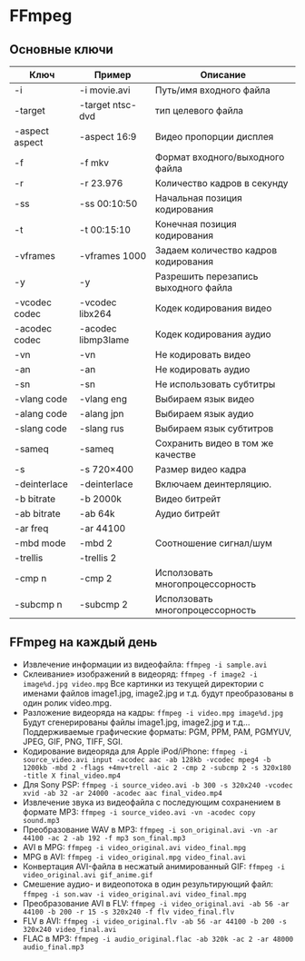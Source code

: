 #  FFmpeg
##  Основные ключи
|Ключ           |Пример             |Описание                             |
|---------------|-------------------|-------------------------------------|
|-i             |-i movie.avi       |Путь/имя входного файла              |
|-target <type> |-target ntsc-dvd   |тип целевого файла                   |
|-aspect aspect |-aspect 16:9       |Видео пропорции дисплея              |
|-f <format>    |-f mkv             |Формат входного/выходного файла      |
|-r <fps>       |-r 23.976          |Количество кадров в секунду          |
|-ss <position> |-ss 00:10:50       |Начальная позиция кодирования        |
|-t <position>  |-t 00:15:10        |Конечная позиция кодирования         |
|-vframes <n>   |-vframes 1000      |Задаем количество кадров кодирования |
|-y             |-y                 |Разрешить перезапись выходного файла |
|-vcodec codec  |-vcodec libx264    |Кодек кодирования видео              |
|-acodec codec  |-acodec libmp3lame |Кодек кодирования аудио              |
|-vn            |-vn                |Не кодировать видео                  |
|-an            |-an                |Не кодировать аудио                  |
|-sn            |-sn                |Не использовать субтитры             |
|-vlang code    |-vlang eng         |Выбираем язык видео                  |
|-alang code    |-alang jpn         |Выбираем язык аудио                  |
|-slang code    |-slang rus         |Выбираем язык субтитров              |
|-sameq         |-sameq             |Сохранить видео в том же качестве    |
|-s <size>      |-s 720×400         |Размер видео кадра                   |
|-deinterlace   |-deinterlace       |Включаем деинтерляцию.               |
|-b bitrate     |-b 2000k           |Видео битрейт                        |
|-ab bitrate    |-ab 64k            |Аудио битрейт                        |
|-ar freq       | -ar 44100         |                                     |
|-mbd mode      |-mbd 2             |Соотношение сигнал/шум               |
|-trellis       |-trellis 2         |                                     |
|-cmp n         |-cmp 2             |Исползовать многопроцессорность      |
|-subcmp n      |-subcmp 2          |Исползовать многопроцессорность      |


##  FFmpeg на каждый день
- Извлечение информации из видеофайла: `ffmpeg -i sample.avi`
- Склеивание» изображений в видеоряд: `ffmpeg -f image2 -i image%d.jpg video.mpg` Все картинки из текущей директории с именами файлов image1.jpg, image2.jpg и т.д. будут преобразованы в один ролик video.mpg.
- Разложение видеоряда на кадры: `ffmpeg -i video.mpg image%d.jpg` Будут сгенерированы файлы image1.jpg, image2.jpg и т.д… Поддерживаемые графические форматы: PGM, PPM, PAM, PGMYUV, JPEG, GIF, PNG, TIFF, SGI.
- Кодирование видеоряда для Apple iPod/iPhone: `ffmpeg -i source_video.avi input -acodec aac -ab 128kb -vcodec mpeg4 -b 1200kb -mbd 2 -flags +4mv+trell -aic 2 -cmp 2 -subcmp 2 -s 320x180 -title X final_video.mp4`
- Для Sony PSP: `ffmpeg -i source_video.avi -b 300 -s 320x240 -vcodec xvid -ab 32 -ar 24000 -acodec aac final_video.mp4`
- Извлечение звука из видеофайла с последующим сохранением в формате MP3: `ffmpeg -i source_video.avi -vn -acodec copy sound.mp3 `
- Преобразование WAV в MP3: `ffmpeg -i son_original.avi -vn -ar 44100 -ac 2 -ab 192 -f mp3 son_final.mp3`
- AVI в MPG: `ffmpeg -i video_original.avi video_final.mpg`
- MPG в AVI: `ffmpeg -i video_original.mpg video_final.avi`
- Конвертация AVI-файла в несжатый анимированный GIF: `ffmpeg -i video_original.avi gif_anime.gif`
- Смешение аудио- и видеопотока в один результирующий файл: `ffmpeg -i son.wav -i video_original.avi video_final.mpg`
- Преобразование AVI в FLV: `ffmpeg -i video_original.avi -ab 56 -ar 44100 -b 200 -r 15 -s 320x240 -f flv video_final.flv`
- FLV в AVI: `ffmpeg -i video_original.flv -ab 56 -ar 44100 -b 200 -s 320x240 video_final.avi`
- FLAC в MP3: `ffmpeg -i audio_original.flac -ab 320k -ac 2 -ar 48000 audio_final.mp3`

